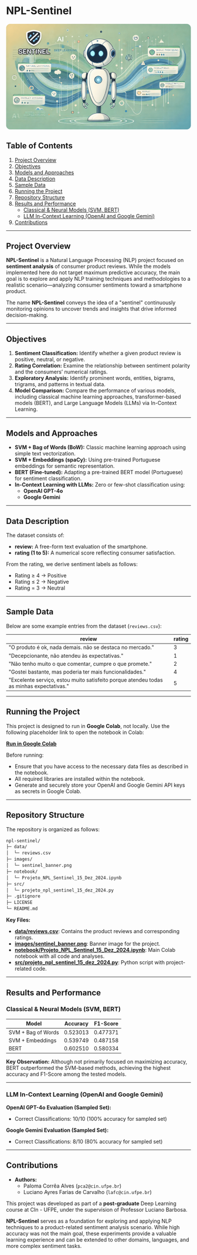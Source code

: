 # NPL-Sentinel

![NPL Sentinel Banner](images/sentinel_banner.png)

## Table of Contents

1. [Project Overview](#project-overview)
2. [Objectives](#objectives)
3. [Models and Approaches](#models-and-approaches)
4. [Data Description](#data-description)
5. [Sample Data](#sample-data)
6. [Running the Project](#running-the-project)
7. [Repository Structure](#repository-structure)
8. [Results and Performance](#results-and-performance)
   - [Classical & Neural Models (SVM, BERT)](#classical--neural-models-svm-bert)
   - [LLM In-Context Learning (OpenAI and Google Gemini)](#llm-in-context-learning-openai-and-google-gemini)
9. [Contributions](#contributions)

---

## Project Overview

**NPL-Sentinel** is a Natural Language Processing (NLP) project focused on **sentiment analysis** of consumer product reviews. While the models implemented here do not target maximum predictive accuracy, the main goal is to explore and apply NLP training techniques and methodologies to a realistic scenario—analyzing consumer sentiments toward a smartphone product.

The name **NPL-Sentinel** conveys the idea of a "sentinel" continuously monitoring opinions to uncover trends and insights that drive informed decision-making.

---

## Objectives

1. **Sentiment Classification:** Identify whether a given product review is positive, neutral, or negative.
2. **Rating Correlation:** Examine the relationship between sentiment polarity and the consumers’ numerical ratings.
3. **Exploratory Analysis:** Identify prominent words, entities, bigrams, trigrams, and patterns in textual data.
4. **Model Comparison:** Compare the performance of various models, including classical machine learning approaches, transformer-based models (BERT), and Large Language Models (LLMs) via In-Context Learning.

---

## Models and Approaches

- **SVM + Bag of Words (BoW):** Classic machine learning approach using simple text vectorization.
- **SVM + Embeddings (spaCy):** Using pre-trained Portuguese embeddings for semantic representation.
- **BERT (Fine-tuned):** Adapting a pre-trained BERT model (Portuguese) for sentiment classification.
- **In-Context Learning with LLMs:** Zero or few-shot classification using:
  - **OpenAI GPT-4o**
  - **Google Gemini**

---

## Data Description

The dataset consists of:

- **review:** A free-form text evaluation of the smartphone.
- **rating (1 to 5):** A numerical score reflecting consumer satisfaction.

From the rating, we derive sentiment labels as follows:

- Rating ≥ 4 → Positive
- Rating ≤ 2 → Negative
- Rating = 3 → Neutral

---

## Sample Data

Below are some example entries from the dataset (`reviews.csv`):

| review                                                                                   | rating |
| ---------------------------------------------------------------------------------------- | ------ |
| "O produto é ok, nada demais. não se destaca no mercado."                                | 3      |
| "Decepcionante, não atendeu às expectativas."                                            | 1      |
| "Não tenho muito o que comentar, cumpre o que promete."                                  | 2      |
| "Gostei bastante, mas poderia ter mais funcionalidades."                                 | 4      |
| "Excelente serviço, estou muito satisfeito porque atendeu todas as minhas expectativas." | 5      |

---

## Running the Project

This project is designed to run in **Google Colab**, not locally. Use the following placeholder link to open the notebook in Colab:

**[Run in Google Colab](https://colab.research.google.com/drive/1TpvhAvSCIUNvpEGziY5FV3MKKqE0u_5T?usp=sharing)**

Before running:

- Ensure that you have access to the necessary data files as described in the notebook.
- All required libraries are installed within the notebook.
- Generate and securely store your OpenAI and Google Gemini API keys as secrets in Google Colab.

---

## Repository Structure

The repository is organized as follows:

```bash
npl-sentinel/
├─ data/
│  └─ reviews.csv
├─ images/
│  └─ sentinel_banner.png
├─ notebook/
│  └─ Projeto_NPL_Sentinel_15_Dez_2024.ipynb
├─ src/
│  └─ projeto_npl_sentinel_15_dez_2024.py
├─ .gitignore
├─ LICENSE
└─ README.md
```

**Key Files:**

- **[data/reviews.csv](data/reviews.csv)**: Contains the product reviews and corresponding ratings.
- **[images/sentinel_banner.png](images/sentinel_banner.png)**: Banner image for the project.
- **[notebook/Projeto_NPL_Sentinel_15_Dez_2024.ipynb](notebook/Projeto_NPL_Sentinel_15_Dez_2024.ipynb)**: Main Colab notebook with all code and analyses.
- **[src/projeto_npl_sentinel_15_dez_2024.py](src/projeto_npl_sentinel_15_dez_2024.py)**: Python script with project-related code.

---

## Results and Performance

### Classical & Neural Models (SVM, BERT)

| Model              | Accuracy | F1-Score |
| ------------------ | -------- | -------- |
| SVM + Bag of Words | 0.523013 | 0.477371 |
| SVM + Embeddings   | 0.539749 | 0.487158 |
| BERT               | 0.602510 | 0.580334 |

**Key Observation:**
Although not primarily focused on maximizing accuracy, BERT outperformed the SVM-based methods, achieving the highest accuracy and F1-Score among the tested models.

---

### LLM In-Context Learning (OpenAI and Google Gemini)

**OpenAI GPT-4o Evaluation (Sampled Set):**

- Correct Classifications: 10/10 (100% accuracy for sampled set)

**Google Gemini Evaluation (Sampled Set):**

- Correct Classifications: 8/10 (80% accuracy for sampled set)

---

## Contributions

- **Authors:**
  - Paloma Corrêa Alves (`pca2@cin.ufpe.br`)
  - Luciano Ayres Farias de Carvalho (`lafc@cin.ufpe.br`)

This project was developed as part of a **post-graduate** Deep Learning course at CIn - UFPE, under the supervision of Professor Luciano Barbosa.

**NPL-Sentinel** serves as a foundation for exploring and applying NLP techniques to a product-related sentiment analysis scenario. While high accuracy was not the main goal, these experiments provide a valuable learning experience and can be extended to other domains, languages, and more complex sentiment tasks.
